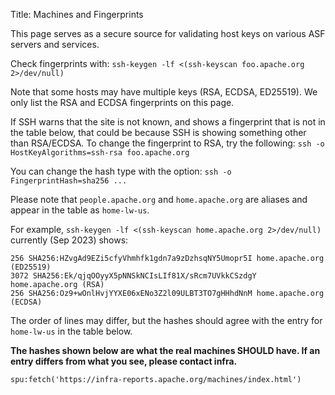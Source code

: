 Title: Machines and Fingerprints

This page serves as a secure source for validating host keys on various ASF servers and services.

Check fingerprints with: `ssh-keygen -lf <(ssh-keyscan foo.apache.org 2>/dev/null)`

Note that some hosts may have multiple keys (RSA, ECDSA, ED25519). We only list the RSA and ECDSA fingerprints on this page.

If SSH warns that the site is not known, and shows a fingerprint that is not in the table below, that could be because SSH is showing something other than RSA/ECDSA. To change the fingerprint to RSA, try the following: `ssh -o HostKeyAlgorithms=ssh-rsa foo.apache.org` <br/>

You can change the hash type with the option: `ssh -o FingerprintHash=sha256 ... `

Please note that `people.apache.org` and `home.apache.org` are aliases and appear in the table as `home-lw-us`.

For example, `ssh-keygen -lf <(ssh-keyscan home.apache.org 2>/dev/null)` currently (Sep 2023) shows:

```
256 SHA256:HZvgAd9EZi5cfyVhmhfk1gdn7a9zDzhsqNY5Umopr5I home.apache.org (ED25519)
3072 SHA256:Ek/qjqOOyyX5pNNSkNCIsLIf81X/sRcm7UVkkCSzdgY home.apache.org (RSA)
256 SHA256:Oz9+wOnlHvjYYXE06xENo3Z2l09ULBT3TO7gHHhdNnM home.apache.org (ECDSA)
```

The order of lines may differ, but the hashes should agree with the entry for `home-lw-us` in the table below.

**The hashes shown below are what the real machines SHOULD have. If an entry differs from what you see, please contact infra.**

`spu:fetch('https://infra-reports.apache.org/machines/index.html')`
